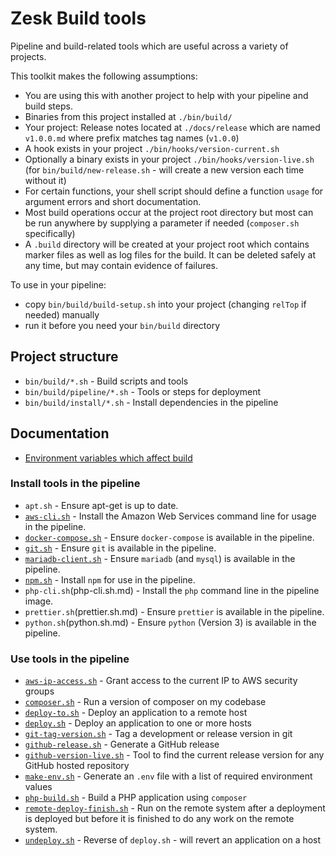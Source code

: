 # Zesk Build tools

Pipeline and build-related tools which are useful across a variety of projects.

This toolkit makes the following assumptions:

- You are using this with another project to help with your pipeline and build steps.
- Binaries from this project installed at `./bin/build/`
- Your project: Release notes located at `./docs/release` which are named `v1.0.0.md` where prefix matches tag names (`v1.0.0`)
- A hook exists in your project `./bin/hooks/version-current.sh`
- Optionally a binary exists in your project `./bin/hooks/version-live.sh` (for `bin/build/new-release.sh` - will create a new version each time without it)
- For certain functions, your shell script should define a function `usage` for argument errors and short documentation.
- Most build operations occur at the project root directory but most can be run anywhere by supplying a parameter if needed (`composer.sh` specifically)
- A `.build` directory will be created at your project root which contains marker files as well as log files for the build. It can be deleted safely at any time, but may contain evidence of failures.

To use in your pipeline:

- copy `bin/build/build-setup.sh` into your project (changing `relTop` if needed) manually
- run it before you need your `bin/build` directory

## Project structure

- `bin/build/*.sh` - Build scripts and tools
- `bin/build/pipeline/*.sh` - Tools or steps for deployment
- `bin/build/install/*.sh` - Install dependencies in the pipeline

## Documentation

- [Environment variables which affect build](env.md)

### Install tools in the pipeline

- `apt.sh` - Ensure apt-get is up to date.
- [`aws-cli.sh`](aws-cli.sh.md) - Install the Amazon Web Services command line for usage in the pipeline.
- [`docker-compose.sh`](docker-compose.sh.md) - Ensure `docker-compose` is available in the pipeline.
- [`git.sh`](git.sh.md) - Ensure `git` is available in the pipeline.
- [`mariadb-client.sh`](mariadb-client.sh.md) - Ensure `mariadb` (and `mysql`) is available in the pipeline.
- [`npm.sh`](npm.sh.md) - Install `npm` for use in the pipeline.
- `php-cli.sh`(php-cli.sh.md) - Install the `php` command line in the pipeline image.
- `prettier.sh`(prettier.sh.md) - Ensure `prettier` is available in the pipeline.
- `python.sh`(python.sh.md) - Ensure `python` (Version 3) is available in the pipeline.

### Use tools in the pipeline

- [`aws-ip-access.sh`](aws-ip-access.sh.md) - Grant access to the current IP to AWS security groups
- [`composer.sh`](composer.sh.md) - Run a version of composer on my codebase
- [`deploy-to.sh`](deploy-to.sh.md) - Deploy an application to a remote host
- [`deploy.sh`](deploy.sh.md) - Deploy an application to one or more hosts
- [`git-tag-version.sh`](git-tag-version.sh.md) - Tag a development or release version in git
- [`github-release.sh`](github-release.sh.md) - Generate a GitHub release
- [`github-version-live.sh`](github-version-live.sh.md) - Tool to find the current release version for any GitHub hosted repository
- [`make-env.sh`](make-env.sh.md) - Generate an `.env` file with a list of required environment values
- [`php-build.sh`](php-build.sh.md) - Build a PHP application using `composer`
- [`remote-deploy-finish.sh`](remote-deploy-finish.sh.md) - Run on the remote system after a deployment is deployed but before it is finished to do any work on the remote system.
- [`undeploy.sh`](undeploy.sh.md) - Reverse of `deploy.sh` - will revert an application on a host


